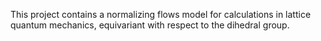 This project contains a normalizing flows model for calculations in lattice quantum mechanics, equivariant with respect to the dihedral group.
